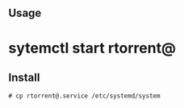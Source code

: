 ## Usage

  # sytemctl start rtorrent@<user>

## Install

	# cp rtorrent@.service /etc/systemd/system
